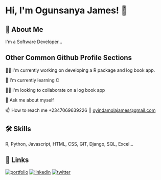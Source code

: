 
# Hi, I'm Ogunsanya James! 👋


## 🚀 About Me
I'm a Software Developer...


## Other Common Github Profile Sections
👩‍💻 I'm currently working on developing a R package and log book app.

🧠 I'm currently learning C

👯‍♀️ I'm looking to collaborate on a log book app

💬 Ask me about myself

📫 How to reach me +2347069639226 || oyindamolajames@gmail.com



## 🛠 Skills
R, Python, Javascript, HTML, CSS, GIT, Django, SQL, Excel...


## 🔗 Links
[![portfolio](https://img.shields.io/badge/my_portfolio-000?style=for-the-badge&logo=ko-fi&logoColor=white)](https://Week3-Css-Portfolio-website.jamesoyindamola.repl.co)
[![linkedin](https://img.shields.io/badge/linkedin-0A66C2?style=for-the-badge&logo=linkedin&logoColor=white)](https://www.linkedin.com/in/james-ogunsanya-7088928a/)
[![twitter](https://img.shields.io/badge/twitter-1DA1F2?style=for-the-badge&logo=twitter&logoColor=white)](https://twitter.com/OyindamolaJames)

